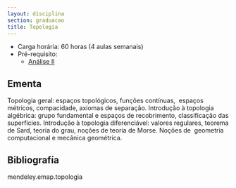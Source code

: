 ```yaml
---
layout: disciplina
section: graduacao
title: Topologia
---
```


- Carga horária: 60 horas (4 aulas semanais)
- Pré-requisito:
    - [Análise II](analise-II.html)

## Ementa 

Topologia geral: espaços topológicos, funções contínuas,  espaços
métricos, compacidade, axiomas de separação. Introdução à topologia
algébrica: grupo fundamental e espaços de recobrimento, classificação
das superfícies.  Introdução à topologia diferenciável: valores
regulares, teorema de Sard, teoria do grau, noções de teoria de
Morse. Noções de  geometria computacional e mecânica geométrica.

## Bibliografía

mendeley.emap.topologia
